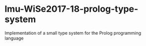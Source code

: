 # lmu-WiSe2017-18-prolog-type-system
Implementation of a small type system for the Prolog programming language
